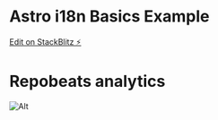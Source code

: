 # Astro i18n Basics Example

[Edit on StackBlitz ⚡️](https://stackblitz.com/edit/astro-i18n-basics-example)

# Repobeats analytics
![Alt](https://repobeats.axiom.co/api/embed/fd2e53d9df456551d0f111f8075c7dbc2522ec81.svg "Repobeats analytics image")
